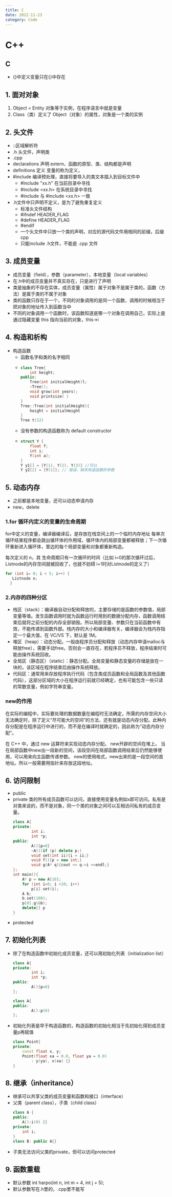 ```yaml
---
title: C
date: 2022-11-23
category: Code
---
```

<!--more-->



# C++
## C
- {}中定义变量只在{}中存在


## 1. 面对对象
1. Object = Entity  对象等于实例，在程序语言中就是变量
2. Class（类）定义了 Object（对象）的属性，对象是一个类的实例

## 2. 头文件
- ::区域解析符
- .h 头文件，声明类
- .cpp 
- declarations 声明  extern、函数的原型、类、结构都是声明
- definitions 定义  变量的称为定义，
- \#include 编译预处理，直接将要导入的类文本插入到目标文件中
    - \#include "xx.h" 在当前目录中寻找
    - \#include <xx.h> 在系统目录中寻找
    - \#include <xx> 与 \#include <xx.h> 一致
- .h文件中只声明不定义，是为了避免重复定义
  - 标准头文件结构
  - \#ifndef HEADER_FLAG
  - \#define HEADER_FLAG
  - \#endif 
  - 一个头文件中只放一个类的声明，对应的源代码文件用相同的前缀，后缀cpp
  - 只能include .h文件，不能是 .cpp 文件

## 3. 成员变量
- 成员变量（field），参数（parameter），本地变量（local variables）
- 在.h中的成员变量并不真实存在，只是进行了声明
- 类是抽象的不存在实体，成员变量（属性）属于对象不是属于类的，函数（方法）是属于类的不属于对象
- 类的函数只存在于一个，不同的对象调用的是同一个函数，调用的时候相当于把对象的地址传入到函数当中
- 不同的对象调用一个函数时，该函数知道是哪一个对象在调用自己，实际上是通过隐藏变量 this 指向当前的对象，this->i

## 4. 构造和析构
- 构造函数
  - 函数名字和类的名字相同
  - ```c++
    class Tree{
        int height;
    public:
        Tree(int initialHeight)l;
        ~Tree();
        void grow(int years);
        void printsize( )
    }
    Tree::Tree(int initialHeight){
        height = initialHeight
    }
    Tree t(12)
    ```
  - 没有参数的构造函数称为 default constructor
  - ```c++
    struct Y {
        float f;
        int i;
        Y(int a);
    }
    Y y1[] = {Y(1), Y(2), Y(3)} //可以
    Y y2[2] = {Y(1)}; // 错误，缺失构造函数的参数
    ```

## 5. 动态内存
- 之前都是本地变量，还可以动态申请内存
- new，delete 

### 1.for 循环内定义的变量的生命周期
for中定义的变量，编译器编译后，是存放在栈空间上的一个临时内存地址
每单次循环结束程序都会跳出循环体的作用域，循环体内的局部变量都被释放；下一次循环重新进入循环体，里边的每个局部变量和对象都重新构造。

每次定义的 n，其 生命周期只有一次循环的时间（比如 i=0的那次循环过后，Listnode的内存空间就被回收了，也就不妨碍 i=1时对Listnode的定义了）
```c++
for (int i= 0; i < 5; i++) {
   Listnode n;
  }
```

### 2.内存的四种分区
- 栈区（stack）：编译器自动分配和释放的，主要存储的是函数的参数值，局部变量等值。发生函数调用时就为函数运行时用到的数据分配内存，函数调用结束后就将之前分配的内存全部销毁。所以局部变量、参数只在当前函数中有效，不能传递到函数外部。栈内存的大小和编译器有关，编译器会为栈内存指定一个最大值，在 VC/VS 下，默认是 1M。
- 堆区（heap）：动态分配。一般由程序员分配和释放（动态内存申请malloc与释放free），需要手动free。否则会一直存在，若程序员不释放，程序结束时可能由操作系统回收。
- 全局区（静态区）（static）：静态分配。全局变量和静态变量的存储是放在一块的，该区域在程序结束后由操作系统释放。
- 代码区：通常用来存放程序执行代码（包含类成员函数和全局函数及其他函数代码），这部分区域的大小在程序运行前就已经确定，也有可能包含一些只读的常数变量，例如字符串变量。

### new的作用
在实际的编程中，实际要处理的数据数量在编程时无法确定，所需的内存空间大小无法确定时，除了定义“尽可能大的空间”的方法，还有就是动态内存分配。此种内存分配是在程序运行中进行的，而不是在编译时就确定的，因此称为“动态内存分配”。

在 C++ 中，通过 new 运算符来实现动态内存分配。
new开辟的空间在堆上。
当在局部函数中new出一段新的空间，该段空间在局部函数调用结束后仍然能够使用，可以用来向主函数传递参数。
new的使用格式，new出来的是一段空间的首地址。所以一般需要用指针来存放这段地址。


## 6. 访问限制
- public
- private 类的所有成员函数可以访问，直接使用变量名例如x即可访问。私有是对类来说的，而不是对象，同一个类的对象之间可以互相访问私有的成员变量。
    ```c++
    class A{
    private:
            int i;
            int *p;
    public:
            A(){p=0}
            ~A()(if (p) delete p;)
            void set(int ii){i = ii;}
            void f(){p = new int;}
            void g(A* q){cout << q->i <<endl;}
    };
    int main(){
        A* p = new A[10];
        for (int i=0; i <10; i++)
            p[i].set(i);
        A b;
        b.set(100);
        p[0].g(&b);
        delete[] p
    }
  ```
- protected

## 7. 初始化列表
- 除了在构造函数中初始化成员变量，还可以用初始化列表（initialization list）
    ```c++
    class A{
    private:
            int i;
            int *p;
    public:
            A(){p=0}
    };
    ```

    ```c++
    class A{
    public:
            A():p(0)
    };
    ```
- 初始化列表是早于构造函数的，构造函数的初始化相当于先初始化得到成员变量p再赋值
    ```c++
    class Point{
    private:
        const float x, y;
        Point(float xa = 0.0, float ya = 0.0)
            : y(ya), x(xa) {}
    }
    ```

## 8. 继承（inheritance）

- 继承可以共享父类的成员变量和函数和接口（interface）
- 父类（parent class），子类（child class）
    ```c++
    class A {
    public:
        A():i(0) {}
    private:
        int i;
    }
    class B: public A{}    
    ```
- 子类无法访问父类的private，但可以访问protected

## 9. 函数重载
- 默认参数 int harpo(int n, int m = 4, int j = 5); 
- 默认参数写在.h里的，.cpp里不能写